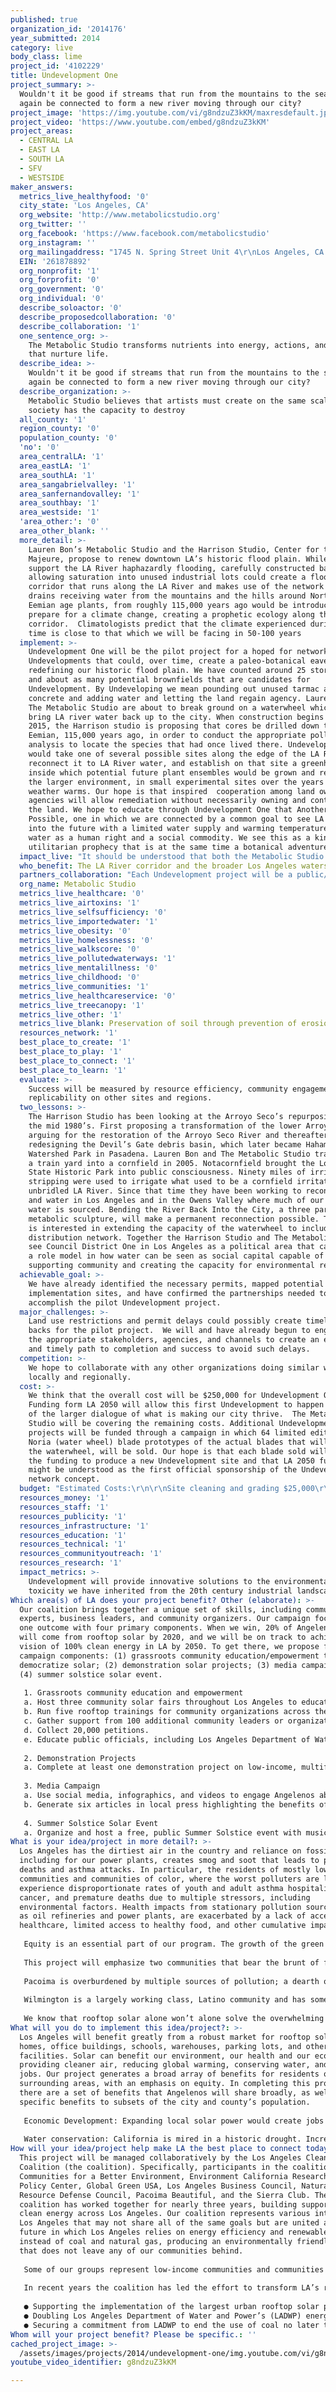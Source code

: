 ```yaml
---
published: true
organization_id: '2014176'
year_submitted: 2014
category: live
body_class: lime
project_id: '4102229'
title: Undevelopment One
project_summary: >-
  Wouldn't it be good if streams that run from the mountains to the sea could
  again be connected to form a new river moving through our city?
project_image: 'https://img.youtube.com/vi/g8ndzuZ3kKM/maxresdefault.jpg'
project_video: 'https://www.youtube.com/embed/g8ndzuZ3kKM'
project_areas:
  - CENTRAL LA
  - EAST LA
  - SOUTH LA
  - SFV
  - WESTSIDE
maker_answers:
  metrics_live_healthyfood: '0'
  city_state: 'Los Angeles, CA'
  org_website: 'http://www.metabolicstudio.org'
  org_twitter: ''
  org_facebook: 'https://www.facebook.com/metabolicstudio'
  org_instagram: ''
  org_mailingaddress: "1745 N. Spring Street Unit 4\r\nLos Angeles, CA 90012"
  EIN: '261878892'
  org_nonprofit: '1'
  org_forprofit: '0'
  org_government: '0'
  org_individual: '0'
  describe_soloactor: '0'
  describe_proposedcollaboration: '0'
  describe_collaboration: '1'
  one_sentence_org: >-
    The Metabolic Studio transforms nutrients into energy, actions, and objects
    that nurture life.
  describe_idea: >-
    Wouldn't it be good if streams that run from the mountains to the sea could
    again be connected to form a new river moving through our city?
  describe_organization: >-
    Metabolic Studio believes that artists must create on the same scale that
    society has the capacity to destroy
  all_county: '1'
  region_county: '0'
  population_county: '0'
  'no': '0'
  area_centralLA: '1'
  area_eastLA: '1'
  area_southLA: '1'
  area_sangabrielvalley: '1'
  area_sanfernandovalley: '1'
  area_southbay: '1'
  area_westside: '1'
  'area_other:': '0'
  area_other_blank: ''
  more_detail: >-
    Lauren Bon’s Metabolic Studio and the Harrison Studio, Center for the Force
    Majeure, propose to renew downtown LA’s historic flood plain. While we don’t
    support the LA River haphazardly flooding, carefully constructed basins
    allowing saturation into unused industrial lots could create a flood plain
    corridor that runs along the LA River and makes use of the network of storm
    drains receiving water from the mountains and the hills around Northeast LA.
    Eemian age plants, from roughly 115,000 years ago would be introduced to
    prepare for a climate change, creating a prophetic ecology along the river
    corridor.  Climatologists predict that the climate experienced during that
    time is close to that which we will be facing in 50-100 years    
  implement: >-
    Undevelopment One will be the pilot project for a hoped for network of
    Undevelopments that could, over time, create a paleo-botanical eavesment by
    redefining our historic flood plain. We have counted around 25 storm drains
    and about as many potential brownfields that are candidates for
    Undevelopment. By Undeveloping we mean pounding out unused tarmac and
    concrete and adding water and letting the land regain agency. Lauren Bon and
    The Metabolic Studio are about to break ground on a waterwheel which will
    bring LA river water back up to the city. When construction begins in early
    2015, the Harrison studio is proposing that cores be drilled down to the
    Eemian, 115,000 years ago, in order to conduct the appropriate pollen
    analysis to locate the species that had once lived there. Undevelopment One
    would take one of several possible sites along the edge of the LA River,
    reconnect it to LA River water, and establish on that site a greenhouse
    inside which potential future plant ensembles would be grown and released in
    the larger environment, in small experimental sites over the years as the
    weather warms. Our hope is that inspired  cooperation among land owners and
    agencies will allow remediation without necessarily owning and controlling
    the land. We hope to educate through Undevelopment One that Another City Is
    Possible, one in which we are connected by a common goal to see LA survive
    into the future with a limited water supply and warming temperatures and see
    water as a human right and a social commodity. We see this as a kind of
    utilitarian prophecy that is at the same time a botanical adventure.
  impact_live: "It should be understood that both the Metabolic Studio and the Harrison Studio see the Undevelopment proposal as a new urban narrative. Climatologists predict that the climate experienced during the Eemian Age is close to that which we will be facing in 50-100 years. We note that many cities in the world, perhaps a majority, have profoundly mistreated their river systems. The model that the Harrison Studio and Metabolic Studio wish to put in place is replicable as cities around the world realize that a new way to justify their relationship to nature and the larger environment within which they are embedded has been made available. Our hope is that all artists, engineers, politicians, urban planners and visionaries network plans, funding and initiatives to address entropy rebalancing—meaning that all living systems move toward entropy, but that rate of that process in contemporary society, the stress on nature and on all our living systems is such that we can no longer think of any individual city but rather of collective actions that can rebalance entropy.\r\n\r\n“Artists Must Create on the Same Scale that Society has the Capacity to Destroy.”"
  who_benefit: The LA River corridor and the broader Los Angeles watershed and community
  partners_collaboration: "Each Undevelopment project will be a public/private partnership requiring local, state, and federal agencies and private property owners to cooperate. Our team working on Bending the River Back Into the City is poised to assist with the implementation and have been confirmed: engineers from Geosyntec, landscape/construction professionals from Valley Crest, public affairs advocates from KindelGagan and climatologists from UCLA. The Metabolic Studio, in collaboration with the Harrison Studio, is applying for support for a pilot project for a network of Undevelopment projects. Helen and Newton Harrison of the Harrison Studio have been working with climate change and what future ecosystems might look like for many decades.\r\n\r\nIt should be understood that both the Metabolic Studio and the Harrison Studio see this work as a new urban narrative. They note that many cities in the world, perhaps a majority, have profoundly mistreated their river systems. The model that they wish to put in place is replicable as cities realize that a new way to justify their relationship to nature and the larger environment within which they are embedded has been made available."
  org_name: Metabolic Studio
  metrics_live_healthcare: '0'
  metrics_live_airtoxins: '1'
  metrics_live_selfsufficiency: '0'
  metrics_live_importedwater: '1'
  metrics_live_obesity: '0'
  metrics_live_homelessness: '0'
  metrics_live_walkscore: '0'
  metrics_live_pollutedwaterways: '1'
  metrics_live_mentalillness: '0'
  metrics_live_childhood: '0'
  metrics_live_communities: '1'
  metrics_live_healthcareservice: '0'
  metrics_live_treecanopy: '1'
  metrics_live_other: '1'
  metrics_live_blank: Preservation of soil through prevention of erosion in global warming.
  resources_network: '1'
  best_place_to_create: '1'
  best_place_to_play: '1'
  best_place_to_connect: '1'
  best_place_to_learn: '1'
  evaluate: >-
    Success will be measured by resource efficiency, community engagement and
    replicability on other sites and regions.
  two_lessons: >-
    The Harrison Studio has been looking at the Arroyo Seco’s repurposing since
    the mid 1980’s. First proposing a transformation of the lower Arroyo, then
    arguing for the restoration of the Arroyo Seco River and thereafter,
    redesigning the Devil’s Gate debris basin, which later became Hahamonga
    Watershed Park in Pasadena. Lauren Bon and The Metabolic Studio transformed
    a train yard into a cornfield in 2005. Notacornfield brought the Los Angeles
    State Historic Park into public consciousness. Ninety miles of irrigation
    stripping were used to irrigate what used to be a cornfield irritated by the
    unbridled LA River. Since that time they have been working to reconnect land
    and water in Los Angeles and in the Owens Valley where much of our urban
    water is sourced. Bending the River Back Into the City, a three part
    metabolic sculpture, will make a permanent reconnection possible. The studio
    is interested in extending the capacity of the waterwheel to include a large
    distribution network. Together the Harrison Studio and The Metabolic Studio
    see Council District One in Los Angeles as a political area that can become
    a role model in how water can be seen as social capital capable of
    supporting community and creating the capacity for environmental renewal. 
  achievable_goal: >-
    We have already identified the necessary permits, mapped potential
    implementation sites, and have confirmed the partnerships needed to
    accomplish the pilot Undevelopment project.
  major_challenges: >-
    Land use restrictions and permit delays could possibly create timeline push
    backs for the pilot project.  We will and have already begun to engage all
    the appropriate stakeholders, agencies, and channels to create an efficient
    and timely path to completion and success to avoid such delays.
  competition: >-
    We hope to collaborate with any other organizations doing similar work both
    locally and regionally.
  cost: >-
    We think that the overall cost will be $250,000 for Undevelopment One.
    Funding form LA 2050 will allow this first Undevelopment to happen as part
    of the larger dialogue of what is making our city thrive.  The Metabolic
    Studio will be covering the remaining costs. Additional Undevelopment
    projects will be funded through a campaign in which 64 limited edition La
    Noria (water wheel) blade prototypes of the actual blades that will comprise
    the waterwheel, will be sold. Our hope is that each blade sold will provide
    the funding to produce a new Undevelopment site and that LA 2050 funding
    might be understood as the first official sponsorship of the Undevelopment
    network concept.
  budget: "Estimated Costs:\r\n\r\nSite cleaning and grading $25,000\r\n\r\nBoring to the Eemian strata, collection of ancient pollen $35,000\r\n\r\nErecting greenhouse of Eemian organisms $10,000\r\n\r\nHydraulic repurposing of storm drains into flood basins $30,000\r\n\r\n*all consultants to be paid by Metabolic Studio."
  resources_money: '1'
  resources_staff: '1'
  resources_publicity: '1'
  resources_infrastructure: '1'
  resources_education: '1'
  resources_technical: '1'
  resources_communityoutreach: '1'
  resources_research: '1'
  impact_metrics: >-
    Undevelopment will provide innovative solutions to the environmental
    toxicity we have inherited from the 20th century industrial landscape.
Which area(s) of LA does your project benefit? Other (elaborate): >-
  Our coalition brings together a unique set of skills, including communication
  experts, business leaders, and community organizers. Our campaign focuses on
  one outcome with four primary components. When we win, 20% of Angelenos’ power
  will come from rooftop solar by 2020, and we will be on track to achieve our
  vision of 100% clean energy in LA by 2050. To get there, we propose four
  campaign components: (1) grassroots community education/empowerment to
  democratize solar; (2) demonstration solar projects; (3) media campaign; and
  (4) summer solstice solar event.
    
   1. Grassroots community education and empowerment
   a. Host three community solar fairs throughout Los Angeles to educate local communities about existing programs.
   b. Run five rooftop trainings for community organizations across the city to teach people about the benefits of solar and solar programs.
   c. Gather support from 100 additional community leaders or organizations.
   d. Collect 20,000 petitions.
   e. Educate public officials, including Los Angeles Department of Water and Power commissioners, about the benefits of implementing solar programs
   
   2. Demonstration Projects
   a. Complete at least one demonstration project on low-income, multifamily buildings, which will result in approximately 0.5 MW of installed solar while educating communities about the benefits of rooftop solar, generating clean power that would reduce utility bills for the owner and residents, and providing job training when possible.
   
   3. Media Campaign
   a. Use social media, infographics, and videos to engage Angelenos about the potential for rooftop solar, existing programs in LA, and the potential for new programs. 
   b. Generate six articles in local press highlighting the benefits of rooftop solar and four op-eds.
   
   4. Summer Solstice Solar Event
   a. Organize and host a free, public Summer Solstice event with music, food, games, and speakers to celebrate LA’s solar potential and engage Angelenos on the issue. Goal is to engage 3,000 Angelenos in one day.
What is your idea/project in more detail?: >-
  Los Angeles has the dirtiest air in the country and reliance on fossil fuels,
  including for our power plants, creates smog and soot that leads to premature
  deaths and asthma attacks. In particular, the residents of mostly low-income
  communities and communities of color, where the worst polluters are located,
  experience disproportionate rates of youth and adult asthma hospitalizations,
  cancer, and premature deaths due to multiple stressors, including
  environmental factors. Health impacts from stationary pollution sources, such
  as oil refineries and power plants, are exacerbated by a lack of access to
  healthcare, limited access to healthy food, and other cumulative impacts.
   
   Equity is an essential part of our program. The growth of the green economy must come with equitable benefits that reach across every LA community. While this project has the potential to transform the city and help clean up our air more generally, we will focus on ensuring strong health and economic benefits in low-income communities that have been left behind during other periods of economic growth.
    
   This project will emphasize two communities that bear the brunt of fossil fuel pollution impacts: Pacoima and Wilmington.
   
   Pacoima is overburdened by multiple sources of pollution; a dearth of environmental benefits, such as access to open space; and a lack of access to high quality jobs, education, transportation, healthcare, and retail opportunities. Toxic facilities, such as metal fabricators, auto dismantlers, and dozens of waste processors, are concentrated in this area along with high levels of diesel truck traffic and an airport. These pollution sources are frequently within unsafe proximities to homes, schools, parks, and houses of worship. 
   
   Wilmington is a largely working class, Latino community and has some of the highest concentrations of pollution in the state. As a result, Wilmington residents experience some of the highest cancer risks. Wilmington is a vulnerable community with a population of 55,000 people with 87 percent of Latino heritage. 
    
   We know that rooftop solar alone won’t alone solve the overwhelming levels of pollution faced daily by Pacoima and Wilmington, but spurring rooftop solar installations in these communities is an important first step to ensuring that front-line communities lead the transition beyond fossil fuels, while driving economic investments that will improve access to jobs, healthcare, healthy foods, and more.
What will you do to implement this idea/project?: >-
  Los Angeles will benefit greatly from a robust market for rooftop solar on
  homes, office buildings, schools, warehouses, parking lots, and other
  facilities. Solar can benefit our environment, our health and our economy by
  providing cleaner air, reducing global warming, conserving water, and creating
  jobs. Our project generates a broad array of benefits for residents of LA and
  surrounding areas, with an emphasis on equity. In completing this project,
  there are a set of benefits that Angelenos will share broadly, as well as
  specific benefits to subsets of the city and county’s population.
   
   Economic Development: Expanding local solar power would create jobs and save Angelenos money. Increasing our city’s share of local solar to 20 percent by 2020 would create approximately 32,000 job-years of employment. To put this number in context, the University of California, Los Angeles—which ranks among the city’s leading employers—has a workforce of just under 32,000 people. Incentives have made it possible for the Los Angeles Unified School District to invest in a solar energy system that, when complete, will save up to $800,000 each month in electricity costs. These benefits should be available first in low income communities hit hardest by the recessions. 
    
   Water conservation: California is mired in a historic drought. Increasing our reliance on local rooftop solar would conserve valuable water by reducing the need for water guzzling power plants. Solar panels generate electricity without using any water beyond that needed for occasional washing. If 20 percent of our electricity generated from natural gas power plants was replaced with rooftop solar in LA, an estimated 435 million gallons of water per year would be saved.
How will your idea/project help make LA the best place to connect today? In LA2050?: >-
  This project will be managed collaboratively by the Los Angeles Clean Energy
  Coalition (the coalition). Specifically, participants in the coalition include
  Communities for a Better Environment, Environment California Research and
  Policy Center, Global Green USA, Los Angeles Business Council, Natural
  Resource Defense Council, Pacoima Beautiful, and the Sierra Club. The
  coalition has worked together for nearly three years, building support for
  clean energy across Los Angeles. Our coalition represents various interests in
  Los Angeles that may not share all of the same goals but are united around a
  future in which Los Angeles relies on energy efficiency and renewable energy
  instead of coal and natural gas, producing an environmentally friendly economy
  that does not leave any of our communities behind. 
   
   Some of our groups represent low-income communities and communities of color that have long been underserved and are disproportionately affected by dirty fossil fuels the consequences of climate change. Others speak on behalf of some of the largest businesses in the city. Several coalition members are known for their technical and scientific expertise, and for their project-based work in Los Angeles. Our coalition also includes groups that focus on educating and organizing Angelenos to take action on issues they care about, often times through engaging and innovative social media campaigns. Together, we represent a range of interests and communities that are geographically and culturally diverse.
   
   In recent years the coalition has led the effort to transform LA’s relationship with energy by contributing to the following accomplishments:
   
   ● Supporting the implementation of the largest urban rooftop solar program in the nation;
   ● Doubling Los Angeles Department of Water and Power’s (LADWP) energy efficiency budget in 2012 (LA has now doubled energy savings in the last two years); and
   ● Securing a commitment from LADWP to end the use of coal no later than 2025.
Whom will your project benefit? Please be specific.: ''
cached_project_image: >-
  /assets/images/projects/2014/undevelopment-one/img.youtube.com/vi/g8ndzuZ3kKM/maxresdefault.jpg
youtube_video_identifier: g8ndzuZ3kKM

---
```


